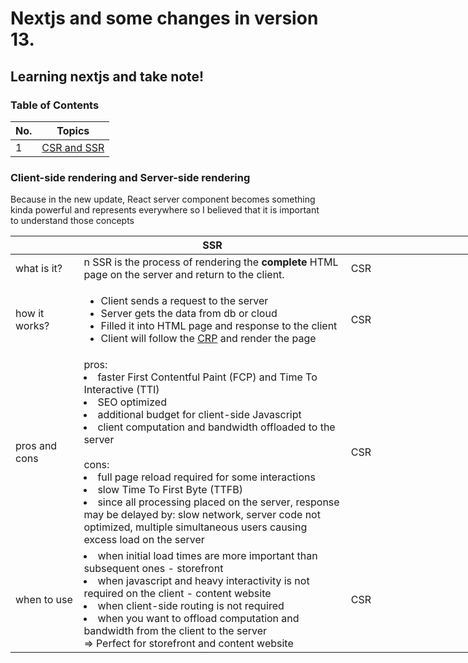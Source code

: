 # Nextjs and some changes in version 13.

## Learning nextjs and take note!


### Table of Contents

| No. | Topics                                                                                                                                                                                                                        |
| --- | -------------------------------------------------------------------------------------------------------------------------------------------------------------------------------------------------------------------------------- |
| 1   | [CSR and SSR](#client-side-rendering-and-server-side-rendering)                                                                                                                                                                                                 |
### Client-side rendering and Server-side rendering
Because in the new update, React server component becomes something kinda powerful and represents everywhere so I believed that it is important to understand those concepts

<table style="width: 100vw">
    <thead>
        <th style="width: 10vw"></th>
        <th style="width: 45vw; text-align: center">SSR</th>
        <th style="width: 45vw; text-align: center">CSR</th>
    </thead>
    <tbody style="text-align: left">
        <tr>
            <td>
                what is it?
            </td>
            <td>n
                SSR is the process of rendering the <b>complete</b> HTML page on the server and return to the client.
            </td>
            <td>
                CSR
            </td>
        </tr>
        <tr>
            <td>
                how it works?
            </td>
            <td>
            <ul>
                <li>
                    Client sends a request to the server
                </li>
                <li>
                    Server gets the data from db or cloud
                </li>
                <li>
                    Filled it into HTML page and response to the client
                </li>
                <li>
                    Client will follow the <a href="https://developer.mozilla.org/en-US/docs/Web/Performance/Critical_rendering_path" target="_blank">CRP</a> and render the page
                </li>
            </ul>
            </td>
            <td>
                CSR
            </td>
        </tr>
        <tr>
            <td>
                pros and cons
            </td>
            <td>
                pros:
                <br />
                <li>
                    faster First Contentful Paint (FCP) and Time To Interactive (TTI)
                </li>
                <li>
                    SEO optimized
                </li>
                <li>
                    additional budget for client-side Javascript
                </li>
                <li>
                    client computation and bandwidth offloaded to the server
                </li>
                <br />
                cons:
                <br />
                <li>
                    full page reload required for some interactions
                </li>
                <li>
                    slow Time To First Byte (TTFB)
                </li>
                <li>
                    since all processing placed on the server, response may be delayed by: slow network, server code not optimized, multiple simultaneous users causing excess load on the server
                </li>
            </td>
            <td>
                CSR
            </td>
        </tr>
        <tr>
            <td>
                when to use
            </td>
            <td>
                <li>
                    when initial load times are more important than subsequent ones - storefront
                </li>
                <li>
                    when javascript and heavy interactivity is not required on the client - content website
                </li>
                <li>
                    when client-side routing is not required
                </li>
                <li>
                    when you want to offload computation and bandwidth from the client to the server
                </li>
                => Perfect for storefront and content website
            </td>
            <td>
                CSR
            </td>
        </tr>
    </tbody>
</table>
